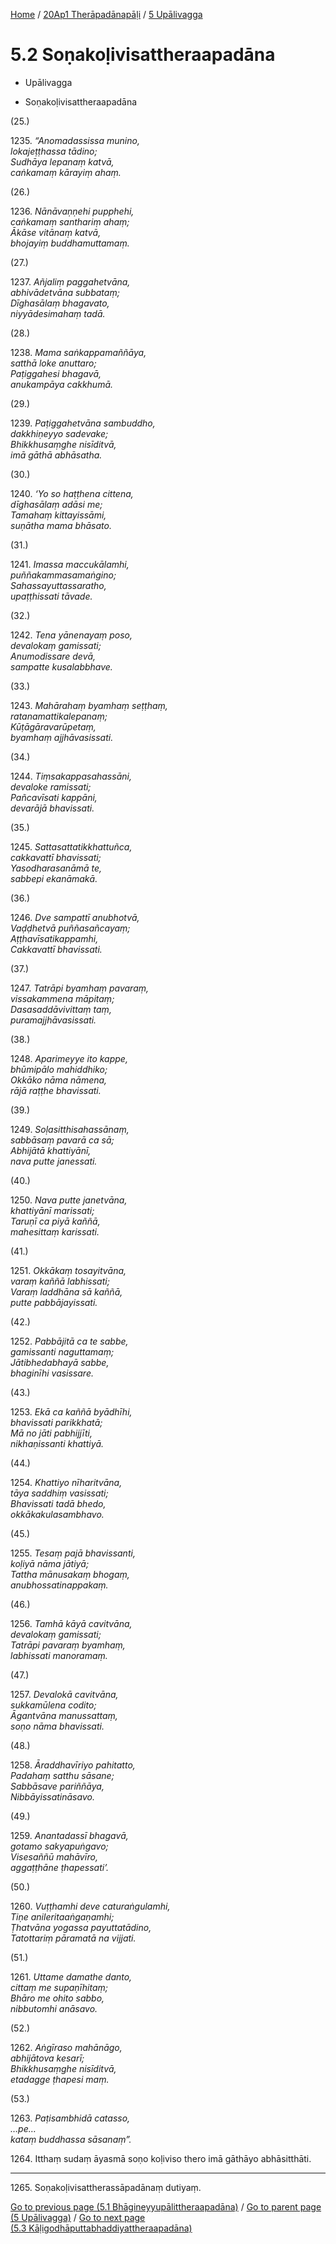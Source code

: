 
[Home](/) / [20Ap1 Therāpadānapāḷi](...md) / [5 Upālivagga](../20Ap1/5.md)

# 5.2 Soṇakoḷivisattheraapadāna

* Upālivagga

* Soṇakoḷivisattheraapadāna

(25.)

1235\. _“Anomadassissa munino,_  
_lokajeṭṭhassa tādino;_  
_Sudhāya lepanaṃ katvā,_  
_caṅkamaṃ kārayiṃ ahaṃ._  


(26.)

1236\. _Nānāvaṇṇehi pupphehi,_  
_caṅkamaṃ santhariṃ ahaṃ;_  
_Ākāse vitānaṃ katvā,_  
_bhojayiṃ buddhamuttamaṃ._  


(27.)

1237\. _Añjaliṃ paggahetvāna,_  
_abhivādetvāna subbataṃ;_  
_Dīghasālaṃ bhagavato,_  
_niyyādesimahaṃ tadā._  


(28.)

1238\. _Mama saṅkappamaññāya,_  
_satthā loke anuttaro;_  
_Paṭiggahesi bhagavā,_  
_anukampāya cakkhumā._  


(29.)

1239\. _Paṭiggahetvāna sambuddho,_  
_dakkhiṇeyyo sadevake;_  
_Bhikkhusaṃghe nisīditvā,_  
_imā gāthā abhāsatha._  


(30.)

1240\. _‘Yo so haṭṭhena cittena,_  
_dīghasālaṃ adāsi me;_  
_Tamahaṃ kittayissāmi,_  
_suṇātha mama bhāsato._  


(31.)

1241\. _Imassa maccukālamhi,_  
_puññakammasamaṅgino;_  
_Sahassayuttassaratho,_  
_upaṭṭhissati tāvade._  


(32.)

1242\. _Tena yānenayaṃ poso,_  
_devalokaṃ gamissati;_  
_Anumodissare devā,_  
_sampatte kusalabbhave._  


(33.)

1243\. _Mahārahaṃ byamhaṃ seṭṭhaṃ,_  
_ratanamattikalepanaṃ;_  
_Kūṭāgāravarūpetaṃ,_  
_byamhaṃ ajjhāvasissati._  


(34.)

1244\. _Tiṃsakappasahassāni,_  
_devaloke ramissati;_  
_Pañcavīsati kappāni,_  
_devarājā bhavissati._  


(35.)

1245\. _Sattasattatikkhattuñca,_  
_cakkavattī bhavissati;_  
_Yasodharasanāmā te,_  
_sabbepi ekanāmakā._  


(36.)

1246\. _Dve sampattī anubhotvā,_  
_Vaḍḍhetvā puññasañcayaṃ;_  
_Aṭṭhavīsatikappamhi,_  
_Cakkavattī bhavissati._  


(37.)

1247\. _Tatrāpi byamhaṃ pavaraṃ,_  
_vissakammena māpitaṃ;_  
_Dasasaddāvivittaṃ taṃ,_  
_puramajjhāvasissati._  


(38.)

1248\. _Aparimeyye ito kappe,_  
_bhūmipālo mahiddhiko;_  
_Okkāko nāma nāmena,_  
_rājā raṭṭhe bhavissati._  


(39.)

1249\. _Soḷasitthisahassānaṃ,_  
_sabbāsaṃ pavarā ca sā;_  
_Abhijātā khattiyānī,_  
_nava putte janessati._  


(40.)

1250\. _Nava putte janetvāna,_  
_khattiyānī marissati;_  
_Taruṇī ca piyā kaññā,_  
_mahesittaṃ karissati._  


(41.)

1251\. _Okkākaṃ tosayitvāna,_  
_varaṃ kaññā labhissati;_  
_Varaṃ laddhāna sā kaññā,_  
_putte pabbājayissati._  


(42.)

1252\. _Pabbājitā ca te sabbe,_  
_gamissanti naguttamaṃ;_  
_Jātibhedabhayā sabbe,_  
_bhaginīhi vasissare._  


(43.)

1253\. _Ekā ca kaññā byādhīhi,_  
_bhavissati parikkhatā;_  
_Mā no jāti pabhijjīti,_  
_nikhaṇissanti khattiyā._  


(44.)

1254\. _Khattiyo nīharitvāna,_  
_tāya saddhiṃ vasissati;_  
_Bhavissati tadā bhedo,_  
_okkākakulasambhavo._  


(45.)

1255\. _Tesaṃ pajā bhavissanti,_  
_koḷiyā nāma jātiyā;_  
_Tattha mānusakaṃ bhogaṃ,_  
_anubhossatinappakaṃ._  


(46.)

1256\. _Tamhā kāyā cavitvāna,_  
_devalokaṃ gamissati;_  
_Tatrāpi pavaraṃ byamhaṃ,_  
_labhissati manoramaṃ._  


(47.)

1257\. _Devalokā cavitvāna,_  
_sukkamūlena codito;_  
_Āgantvāna manussattaṃ,_  
_soṇo nāma bhavissati._  


(48.)

1258\. _Āraddhavīriyo pahitatto,_  
_Padahaṃ satthu sāsane;_  
_Sabbāsave pariññāya,_  
_Nibbāyissatināsavo._  


(49.)

1259\. _Anantadassī bhagavā,_  
_gotamo sakyapuṅgavo;_  
_Visesaññū mahāvīro,_  
_aggaṭṭhāne ṭhapessati’._  


(50.)

1260\. _Vuṭṭhamhi deve caturaṅgulamhi,_  
_Tiṇe anileritaaṅgaṇamhi;_  
_Ṭhatvāna yogassa payuttatādino,_  
_Tatottariṃ pāramatā na vijjati._  


(51.)

1261\. _Uttame damathe danto,_  
_cittaṃ me supaṇīhitaṃ;_  
_Bhāro me ohito sabbo,_  
_nibbutomhi anāsavo._  


(52.)

1262\. _Aṅgīraso mahānāgo,_  
_abhijātova kesarī;_  
_Bhikkhusaṃghe nisīditvā,_  
_etadagge ṭhapesi maṃ._  


(53.)

1263\. _Paṭisambhidā catasso,_  
_…pe…_  
_kataṃ buddhassa sāsanaṃ”._  


1264\. Itthaṃ sudaṃ āyasmā soṇo koḷiviso thero imā gāthāyo abhāsitthāti.

---

1265\. Soṇakoḷivisattherassāpadānaṃ dutiyaṃ.



[Go to previous page (5.1 Bhāgineyyupālittheraapadāna)](5.1.md) / [Go to parent page (5 Upālivagga)](../20Ap1/5.md) / [Go to next page (5.3 Kāḷigodhāputtabhaddiyattheraapadāna)](5.3.md)


